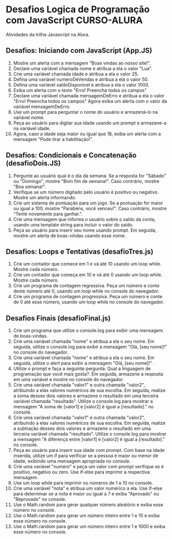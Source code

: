 # Desafios Logica de Programação com JavaScript CURSO-ALURA
Atividades da trilha Javascript na Alura. 


## Desafios: Iniciando com JavaScript (App.JS)
1. Mostre um alerta com a mensagem "Boas vindas ao nosso site!".
2. Declare uma variável chamada nome e atribua a ela o valor "Lua".
3. Crie uma variável chamada idade e atribua a ela o valor 25.
4. Defina uma variável numeroDeVendas e atribua a ela o valor 50.
5. Defina uma variável saldoDisponivel e atribua a ela o valor 1000.
6. Exiba um alerta com o texto "Erro! Preencha todos os campos"
7. Declare uma variável chamada mensagemDeErro e atribua a ela o valor "Erro! Preencha todos os campos" Agora exiba um alerta com o valor da variável mensagemDeErro.
8. Use um prompt para perguntar o nome do usuário e armazená-lo na variável nome.
9. Peça ao usuário para digitar sua idade usando um prompt e armazene-a na variável idade.
10. Agora, caso a idade seja maior ou igual que 18, exiba um alerta com a mensagem "Pode tirar a habilitação!".

## Desafios: Condicionais e Concatenação (desafioDois.JS)
1. Pergunte ao usuário qual é o dia da semana. Se a resposta for "Sábado" ou "Domingo", mostre "Bom fim de semana!". Caso contrário, mostre "Boa semana!".
2. Verifique se um número digitado pelo usuário é positivo ou negativo. Mostre um alerta informando.
3. Crie um sistema de pontuação para um jogo. Se a pontuação for maior ou igual a 100, mostre "Parabéns, você venceu!". Caso contrário, mostre "Tente novamente para ganhar.".
4. Crie uma mensagem que informa o usuário sobre o saldo da conta, usando uma template string para incluir o valor do saldo.
5. Peça ao usuário para inserir seu nome usando prompt. Em seguida, mostre um alerta de boas-vindas usando esse nome.

## Desafios: Loops e Tentativas (desafioTres.js)
1. Crie um contador que comece em 1 e vá até 10 usando um loop while. Mostre cada número.
2. Crie um contador que começa em 10 e vá até 0 usando um loop while. Mostre cada número.
3. Crie um programa de contagem regressiva. Peça um número e conte deste número até 0, usando um loop while no console do navegador.
4. Crie um programa de contagem progressiva. Peça um número e conte de 0 até esse número, usando um loop while no console do navegador.

## Desafios Finais (desafioFinal.js)

1. Crie um programa que utilize o console.log para exibir uma mensagem de boas-vindas.
2. Crie uma variável chamada "nome" e atribua a ela o seu nome. Em seguida, utilize o console.log para exibir a mensagem "Olá, [seu nome]!" no console do navegador.
3. Crie uma variável chamada "nome" e atribua a ela o seu nome. Em seguida, utilize o alert para exibir a mensagem "Olá, [seu nome]!" .
4. Utilize o prompt e faça a seguinte pergunta: Qual a linguagem de programação que você mais gosta?. Em seguida, armazene a resposta em uma variável e mostre no console do navegador.
5. Crie uma variável chamada "valor1" e outra chamada "valor2", atribuindo a elas valores numéricos de sua escolha. Em seguida, realize a soma desses dois valores e armazene o resultado em uma terceira variável chamada "resultado". Utilize o console.log para mostrar a mensagem "A soma de [valor1] e [valor2] é igual a [resultado]." no console.
6. Crie uma variável chamada "valor1" e outra chamada "valor2", atribuindo a elas valores numéricos de sua escolha. Em seguida, realize a subtração desses dois valores e armazene o resultado em uma terceira variável chamada "resultado". Utilize o console.log para mostrar a mensagem "A diferença entre [valor1] e [valor2] é igual a [resultado]." no console.
7. Peça ao usuário para inserir sua idade com prompt. Com base na idade inserida, utilize um if para verificar se a pessoa é maior ou menor de idade, exibindo uma mensagem apropriada no console.
8. Crie uma variável "numero" e peça um valor com prompt verifique se é positivo, negativo ou zero. Use if-else para imprimir a respectiva mensagem.
9. Use um loop while para imprimir os números de 1 a 10 no console.
10. Crie uma variável "nota" e atribua um valor numérico a ela. Use if-else para determinar se a nota é maior ou igual a 7 e exiba "Aprovado" ou "Reprovado" no console.
11. Use o Math.random para gerar qualquer número aleatório e exiba esse número no console.
12. Use o Math.random para gerar um número inteiro entre 1 e 10 e exiba esse número no console.
13. Use o Math.random para gerar um número inteiro entre 1 e 1000 e exiba esse número no console.






